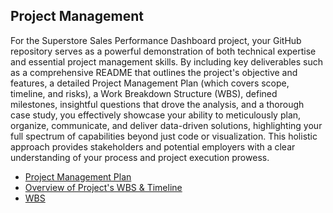



<h2>Project Management</h2>

For the Superstore Sales Performance Dashboard project, your GitHub repository serves as a powerful demonstration of both technical expertise and essential project management skills. By including key deliverables such as a comprehensive README that outlines the project's objective and features, a detailed Project Management Plan (which covers scope, timeline, and risks), a Work Breakdown Structure (WBS), defined milestones, insightful questions that drove the analysis, and a thorough case study, you effectively showcase your ability to meticulously plan, organize, communicate, and deliver data-driven solutions, highlighting your full spectrum of capabilities beyond just code or visualization. This holistic approach provides stakeholders and potential employers with a clear understanding of your process and project execution prowess.

- [Project Management Plan]()
- [Overview of Project's WBS & Timeline](https://youtu.be/t5fny7NXkSs)
- [WBS](https://github.com/LashawnFofung/Superstore-Sales-Performance-Dashboard/blob/main/Project%20Management/WBS/Superstore_Sale_Performance_Dashboard_WBS.xlsx)
  






